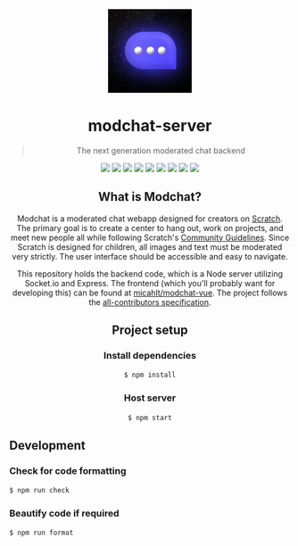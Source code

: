 <div align="center">
<img src="https://github.com/micahlt/modchat-vue/raw/master/src/assets/modchat-pfp.png" width="150px" height="auto">

# modchat-server

> The next generation moderated chat backend

![](https://badges.aleen42.com/src/npm.svg) ![](https://badges.aleen42.com/src/node.svg) ![](https://img.shields.io/badge/%20-Express-blue?style=flat&logo=express&labelColor=gray) ![](https://img.shields.io/badge/%20-Socket.io-red?style=flat&logo=Socket.io&labelColor=gray) ![](https://badges.aleen42.com/src/javascript.svg) ![](https://img.shields.io/github/issues/micahlt/modchat-server) ![](https://img.shields.io/github/license/micahlt/modchat-server) ![](https://img.shields.io/twitter/url?style=social&url=https%3A%2F%2Fgithub.com%2Fmicahlt%2Fmodchat-server) [![](https://badges.aleen42.com/src/buymeacoffee.svg)](https://buymeacoffee.com/micahlt)

## What is Modchat?
Modchat is a moderated chat webapp designed for creators on [Scratch](https://scratch.mit.edu/).  The primary goal is to create a center to hang out, work on projects, and meet new people all while following Scratch's [Community Guidelines](https://scratch.mit.edu/community_guidelines).  Since Scratch is designed for children, all images and text must be moderated very strictly.  The user interface should be accessible and easy to navigate.  

This repository holds the backend code, which is a Node server utilizing Socket.io and Express.  The frontend (which you'll probably want for developing this) can be found at [micahlt/modchat-vue](https://github.com/micahlt/modchat-vue).  The project follows the [all-contributors specification](https://allcontributors.org/docs/en/specification).  

## Project setup
### Install dependencies
```bash
$ npm install
```

### Host server
```bash
$ npm start
```
</div>

## Development
### Check for code formatting
```bash
$ npm run check
```
### Beautify code if required
```bash
$ npm run format
```
